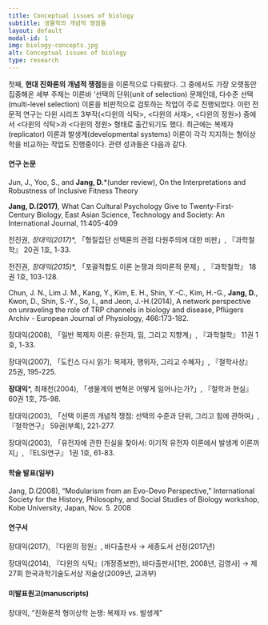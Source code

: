 ```yaml
---
title: Conceptual issues of biology
subtitle: 생물학의 개념적 쟁점들
layout: default
modal-id: 1
img: biology-concepts.jpg
alt: Conceptual issues of biology
type: research
---
```


첫째, **현대 진화론의 개념적 쟁점**들을 이론적으로 다뤄왔다. 그 중에서도 가장 오랫동안 집중해온 세부 주제는 이른바 ‘선택의 단위(unit of selection) 문제인데, 다수준 선택(multi-level selection) 이론을 비판적으로 검토하는 작업이 주로 진행되었다. 이런 전문적 연구는 다윈 시리즈 3부작(<다윈의 식탁>, <다윈의 서재>, <다윈의 정원>) 중에서 <다윈의 식탁>과 <다윈의 정원> 형태로 출간되기도 했다. 최근에는 복제자(replicator) 이론과 발생계(developmental systems) 이론이 각각 지지하는 형이상학을 비교하는 작업도 진행중이다. 관련 성과들은 다음과 같다.

#### 연구 논문
Jun, J., Yoo, S., and **Jang, D.***(under review), On the Interpretations and Robustness of Inclusive Fitness Theory

**Jang, D.(2017)**, What Can Cultural Psychology Give to Twenty-First-Century Biology, East Asian Science, Technology and Society: An International Journal, 11:405-409

전진권, **장대익*(2017)**, 「형질집단 선택론의 관점 다원주의에 대한 비판」, 『과학철학』 20권 1호, 1-33.

전진권, **장대익*(2015)**, 「포괄적합도 이론 논쟁과 의미론적 문제」, 『과학철학』 18권 1호, 103-128.

Chun, J. N., Lim J. M., Kang, Y., Kim, E. H., Shin, Y.-C., Kim, H.-G., **Jang, D.**, Kwon, D., Shin, S.-Y., So, I., and Jeon, J.-H.(2014), A network perspective on unraveling the role of TRP channels in biology and disease, Pflügers Archiv - European Journal of Physiology, 466:173-182.

장대익(2008), 「일반 복제자 이론: 유전자, 밈, 그리고 지향계」, 『과학철학』 11권 1호, 1-33.

장대익(2007), 「도킨스 다시 읽기: 복제자, 행위자, 그리고 수혜자」, 『철학사상』 25권, 195-225.

**장대익***, 최재천(2004), 「생물계의 변혁은 어떻게 일어나는가?」, 『철학과 현실』 60권 1호, 75-98.

장대익(2003), 「선택 이론의 개념적 쟁점: 선택의 수준과 단위, 그리고 힘에 관하여」, 『철학연구』 59권(부록), 221-277.

장대익(2003), 「유전자에 관한 진실을 찾아서: 이기적 유전자 이론에서 발생계 이론까지」, 『ELSI연구』 1권 1호, 61-83.

#### 학술 발표(일부)
Jang, D.(2008), “Modularism from an Evo-Devo Perspective,” International Society for the History, Philosophy, and Social Studies of Biology workshop, Kobe University, Japan, Nov. 5. 2008

#### 연구서
장대익(2017), 『다윈의 정원』, 바다출판사 → 세종도서 선정(2017년)

장대익(2014), 『다윈의 식탁』(개정증보판), 바다출판사[1판, 2008년, 김영사] → 제27회 한국과학기술도서상 저술상(2009년, 교과부)

#### 미발표원고(manuscripts)
장대익, “진화론적 형이상학 논쟁: 복제자 vs. 발생계”
